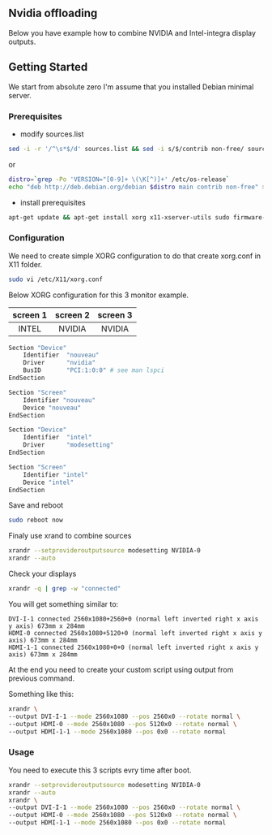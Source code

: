 <!-- ABOUT THE PROJECT -->
## Nvidia offloading

Below you have example how to combine NVIDIA and Intel-integra display outputs.

<!-- GETTING STARTED -->
## Getting Started

We start from absolute zero I'm assume that you installed Debian minimal server.

### Prerequisites

* modify sources.list

```sh
sed -i -r '/^\s*$/d' sources.list && sed -i s/$/contrib non-free/ sources.list
```
or
```sh
distro=`grep -Po 'VERSION="[0-9]+ \(\K[^)]+' /etc/os-release`
echo "deb http://deb.debian.org/debian $distro main contrib non-free" >> /etc/apt/sources.list
```

* install prerequisites
```sh
apt-get update && apt-get install xorg x11-xserver-utils sudo firmware-misc-nonfree nvidia-detect && apt-get install $(nvidia-detect | grep nvidia-)
```

### Configuration

We need to create simple XORG configuration to do that create xorg.conf in X11 folder.

```sh
sudo vi /etc/X11/xorg.conf
```
Below XORG configuration for this 3 monitor example.

| screen 1 | screen 2 | screen 3 |
|  :---:  |  :---:  |   :---:  |
| INTEL  | NVIDIA  | NVIDIA  |


```sh
Section "Device"
    Identifier  "nouveau"
    Driver      "nvidia"
    BusID       "PCI:1:0:0" # see man lspci
EndSection

Section "Screen"
    Identifier "nouveau"
    Device "nouveau"
EndSection

Section "Device"
    Identifier  "intel"
    Driver      "modesetting"
EndSection

Section "Screen"
    Identifier "intel"
    Device "intel"
EndSection
```

Save and reboot

```sh
sudo reboot now
```

Finaly use xrand to combine sources

```sh
xrandr --setprovideroutputsource modesetting NVIDIA-0 
xrandr --auto
```

Check your displays

```sh
xrandr -q | grep -w "connected"
```

You will get something similar to:

```
DVI-I-1 connected 2560x1080+2560+0 (normal left inverted right x axis y axis) 673mm x 284mm
HDMI-0 connected 2560x1080+5120+0 (normal left inverted right x axis y axis) 673mm x 284mm
HDMI-1-1 connected 2560x1080+0+0 (normal left inverted right x axis y axis) 673mm x 284mm
```

At the end you need to create your custom script using output from previous command. 

Something like this:
```sh
xrandr \
--output DVI-I-1 --mode 2560x1080 --pos 2560x0 --rotate normal \
--output HDMI-0 --mode 2560x1080 --pos 5120x0 --rotate normal \
--output HDMI-1-1 --mode 2560x1080 --pos 0x0 --rotate normal
```

### Usage

You need to execute this 3 scripts evry time after boot.

```sh
xrandr --setprovideroutputsource modesetting NVIDIA-0 
xrandr --auto
xrandr \
--output DVI-I-1 --mode 2560x1080 --pos 2560x0 --rotate normal \
--output HDMI-0 --mode 2560x1080 --pos 5120x0 --rotate normal \
--output HDMI-1-1 --mode 2560x1080 --pos 0x0 --rotate normal
```


